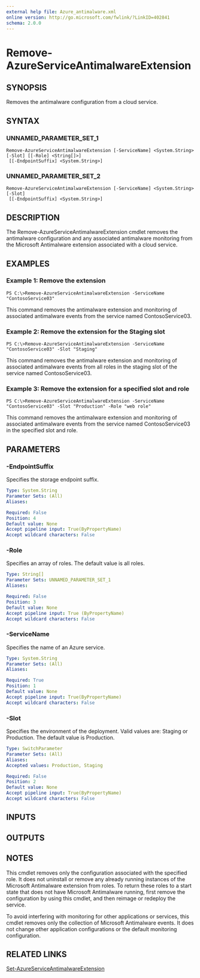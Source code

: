 ```yaml
---
external help file: Azure_antimalware.xml
online version: http://go.microsoft.com/fwlink/?LinkID=402841
schema: 2.0.0
---
```


# Remove-AzureServiceAntimalwareExtension
## SYNOPSIS
Removes the antimalware configuration from a cloud service.

## SYNTAX

### UNNAMED_PARAMETER_SET_1
```
Remove-AzureServiceAntimalwareExtension [-ServiceName] <System.String> [-Slot] [[-Role] <String[]>]
 [[-EndpointSuffix] <System.String>]
```

### UNNAMED_PARAMETER_SET_2
```
Remove-AzureServiceAntimalwareExtension [-ServiceName] <System.String> [-Slot]
 [[-EndpointSuffix] <System.String>]
```

## DESCRIPTION
The Remove-AzureServiceAntimalwareExtension cmdlet removes the antimalware configuration and any associated antimalware monitoring from the Microsoft Antimalware extension associated with a cloud service.

## EXAMPLES

### Example 1: Remove the extension
```
PS C:\>Remove-AzureServiceAntimalwareExtension -ServiceName "ContosoService03"
```

This command removes the antimalware extension and monitoring of associated antimalware events from the service named ContosoService03.

### Example 2: Remove the extension for the Staging slot
```
PS C:\>Remove-AzureServiceAntimalwareExtension -ServiceName "ContosoService03" -Slot "Staging"
```

This command removes the antimalware extension and monitoring of associated antimalware events from all roles in the staging slot of the service named ContosoService03.

### Example 3: Remove the extension for a specified slot and role
```
PS C:\>Remove-AzureServiceAntimalwareExtension -ServiceName "ContosoService03" -Slot "Production" -Role "web role"
```

This command removes the antimalware extension and monitoring of associated antimalware events from the service named ContosoService03 in the specified slot and role.

## PARAMETERS

### -EndpointSuffix
Specifies the storage endpoint suffix.

```yaml
Type: System.String
Parameter Sets: (All)
Aliases: 

Required: False
Position: 4
Default value: None
Accept pipeline input: True(ByPropertyName)
Accept wildcard characters: False
```

### -Role
Specifies an array of roles.
The default value is all roles.

```yaml
Type: String[]
Parameter Sets: UNNAMED_PARAMETER_SET_1
Aliases: 

Required: False
Position: 3
Default value: None
Accept pipeline input: True (ByPropertyName)
Accept wildcard characters: False
```

### -ServiceName
Specifies the name of an Azure service.

```yaml
Type: System.String
Parameter Sets: (All)
Aliases: 

Required: True
Position: 1
Default value: None
Accept pipeline input: True(ByPropertyName)
Accept wildcard characters: False
```

### -Slot
Specifies the environment of the deployment.
Valid values are: Staging or Production.
The default value is Production.

```yaml
Type: SwitchParameter
Parameter Sets: (All)
Aliases: 
Accepted values: Production, Staging

Required: False
Position: 2
Default value: None
Accept pipeline input: True(ByPropertyName)
Accept wildcard characters: False
```

## INPUTS

## OUTPUTS

## NOTES
This cmdlet removes only the configuration associated with the specified role.
It does not uninstall or remove any already running instances of the Microsoft Antimalware extension from roles.
To return these roles to a start state that does not have Microsoft Antimalware running, first remove the configuration by using this cmdlet, and then reimage or redeploy the service.

To avoid interfering with monitoring for other applications or services, this cmdlet removes only the collection of Microsoft Antimalware events.
It does not change other application configurations or the default monitoring configuration.

## RELATED LINKS

[Set-AzureServiceAntimalwareExtension](9701c6bf-56b0-40c0-8b76-0dbf402b186f)


